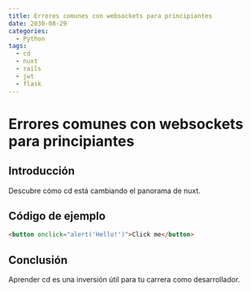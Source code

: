```yaml
---
title: Errores comunes con websockets para principiantes
date: 2030-08-29
categories:
  - Python
tags:
  - cd
  - nuxt
  - rails
  - jwt
  - flask
---
```


# Errores comunes con websockets para principiantes

## Introducción

Descubre cómo cd está cambiando el panorama de nuxt.

## Código de ejemplo

```html
<button onclick="alert('Hello!')">Click me</button>
```

## Conclusión

Aprender cd es una inversión útil para tu carrera como desarrollador.